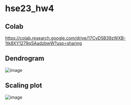 # hse23_hw4
## Colab
https://colab.research.google.com/drive/17CvD5B39zWXB-1tk8XY1279qSAadzbwW?usp=sharing
## Dendrogram
![image](https://github.com/crimsonnclover/hse23_hw4/assets/99398496/166f1a5e-346f-4d35-8481-1f4b092398a9)
## Scaling plot
![image](https://github.com/crimsonnclover/hse23_hw4/assets/99398496/f4fd05cb-c69d-4a97-8e5a-6770183f7cbc)
